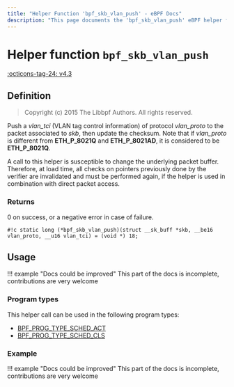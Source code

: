 ```yaml
---
title: "Helper Function 'bpf_skb_vlan_push' - eBPF Docs"
description: "This page documents the 'bpf_skb_vlan_push' eBPF helper function, including its defintion, usage, program types that can use it, and examples."
---
```

# Helper function `bpf_skb_vlan_push`

<!-- [FEATURE_TAG](bpf_skb_vlan_push) -->
[:octicons-tag-24: v4.3](https://github.com/torvalds/linux/commit/4e10df9a60d96ced321dd2af71da558c6b750078)
<!-- [/FEATURE_TAG] -->

## Definition

> Copyright (c) 2015 The Libbpf Authors. All rights reserved.


<!-- [HELPER_FUNC_DEF] -->
Push a _vlan_tci_ (VLAN tag control information) of protocol _vlan_proto_ to the packet associated to _skb_, then update the checksum. Note that if _vlan_proto_ is different from **ETH_P_8021Q** and **ETH_P_8021AD**, it is considered to be **ETH_P_8021Q**.

A call to this helper is susceptible to change the underlying packet buffer. Therefore, at load time, all checks on pointers previously done by the verifier are invalidated and must be performed again, if the helper is used in combination with direct packet access.

### Returns

0 on success, or a negative error in case of failure.

`#!c static long (*bpf_skb_vlan_push)(struct __sk_buff *skb, __be16 vlan_proto, __u16 vlan_tci) = (void *) 18;`
<!-- [/HELPER_FUNC_DEF] -->

## Usage

!!! example "Docs could be improved"
    This part of the docs is incomplete, contributions are very welcome

### Program types

This helper call can be used in the following program types:

<!-- DO NOT EDIT MANUALLY -->
<!-- [HELPER_FUNC_PROG_REF] -->
 * [BPF_PROG_TYPE_SCHED_ACT](../program-type/BPF_PROG_TYPE_SCHED_ACT.md)
 * [BPF_PROG_TYPE_SCHED_CLS](../program-type/BPF_PROG_TYPE_SCHED_CLS.md)
<!-- [/HELPER_FUNC_PROG_REF] -->

### Example

!!! example "Docs could be improved"
    This part of the docs is incomplete, contributions are very welcome
